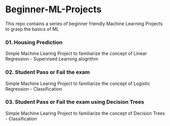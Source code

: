 # Beginner-ML-Projects
This repo contains a series of beginner friendly Machine Learning Projects to grasp the basics of ML 

### 01. Housing Prediction
 Simple Machine Learing Project to familiarize the concept of Linear Regression - Supervised Learning alogrithm
   
### 02. Student Pass or Fail the exam 
 Simple Machine Learing Project to familiarize the concept of Logistic Regression - Classification

### 03. Student Pass or Fail the exam using Decision Trees
 Simple Machine Learing Project to familiarize the concept of Decision Trees - Classification
